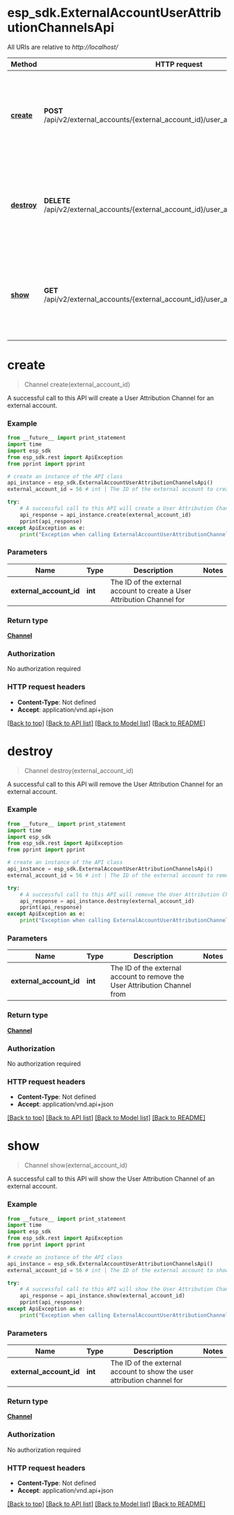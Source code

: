 # esp_sdk.ExternalAccountUserAttributionChannelsApi

All URIs are relative to *http://localhost/*

Method | HTTP request | Description
------------- | ------------- | -------------
[**create**](ExternalAccountUserAttributionChannelsApi.md#create) | **POST** /api/v2/external_accounts/{external_account_id}/user_attribution/channel.json_api | A successful call to this API will create a User Attribution Channel for an external account.
[**destroy**](ExternalAccountUserAttributionChannelsApi.md#destroy) | **DELETE** /api/v2/external_accounts/{external_account_id}/user_attribution/channel.json_api | A successful call to this API will remove the User Attribution Channel for an external account.
[**show**](ExternalAccountUserAttributionChannelsApi.md#show) | **GET** /api/v2/external_accounts/{external_account_id}/user_attribution/channel.json_api | A successful call to this API will show the User Attribution Channel of an external account.


# **create**
> Channel create(external_account_id)

A successful call to this API will create a User Attribution Channel for an external account.

### Example 
```python
from __future__ import print_statement
import time
import esp_sdk
from esp_sdk.rest import ApiException
from pprint import pprint

# create an instance of the API class
api_instance = esp_sdk.ExternalAccountUserAttributionChannelsApi()
external_account_id = 56 # int | The ID of the external account to create a User Attribution Channel for

try: 
    # A successful call to this API will create a User Attribution Channel for an external account.
    api_response = api_instance.create(external_account_id)
    pprint(api_response)
except ApiException as e:
    print("Exception when calling ExternalAccountUserAttributionChannelsApi->create: %s\n" % e)
```

### Parameters

Name | Type | Description  | Notes
------------- | ------------- | ------------- | -------------
 **external_account_id** | **int**| The ID of the external account to create a User Attribution Channel for | 

### Return type

[**Channel**](Channel.md)

### Authorization

No authorization required

### HTTP request headers

 - **Content-Type**: Not defined
 - **Accept**: application/vnd.api+json

[[Back to top]](#) [[Back to API list]](../README.md#documentation-for-api-endpoints) [[Back to Model list]](../README.md#documentation-for-models) [[Back to README]](../README.md)

# **destroy**
> Channel destroy(external_account_id)

A successful call to this API will remove the User Attribution Channel for an external account.

### Example 
```python
from __future__ import print_statement
import time
import esp_sdk
from esp_sdk.rest import ApiException
from pprint import pprint

# create an instance of the API class
api_instance = esp_sdk.ExternalAccountUserAttributionChannelsApi()
external_account_id = 56 # int | The ID of the external account to remove the User Attribution Channel from

try: 
    # A successful call to this API will remove the User Attribution Channel for an external account.
    api_response = api_instance.destroy(external_account_id)
    pprint(api_response)
except ApiException as e:
    print("Exception when calling ExternalAccountUserAttributionChannelsApi->destroy: %s\n" % e)
```

### Parameters

Name | Type | Description  | Notes
------------- | ------------- | ------------- | -------------
 **external_account_id** | **int**| The ID of the external account to remove the User Attribution Channel from | 

### Return type

[**Channel**](Channel.md)

### Authorization

No authorization required

### HTTP request headers

 - **Content-Type**: Not defined
 - **Accept**: application/vnd.api+json

[[Back to top]](#) [[Back to API list]](../README.md#documentation-for-api-endpoints) [[Back to Model list]](../README.md#documentation-for-models) [[Back to README]](../README.md)

# **show**
> Channel show(external_account_id)

A successful call to this API will show the User Attribution Channel of an external account.

### Example 
```python
from __future__ import print_statement
import time
import esp_sdk
from esp_sdk.rest import ApiException
from pprint import pprint

# create an instance of the API class
api_instance = esp_sdk.ExternalAccountUserAttributionChannelsApi()
external_account_id = 56 # int | The ID of the external account to show the user attribution channel for

try: 
    # A successful call to this API will show the User Attribution Channel of an external account.
    api_response = api_instance.show(external_account_id)
    pprint(api_response)
except ApiException as e:
    print("Exception when calling ExternalAccountUserAttributionChannelsApi->show: %s\n" % e)
```

### Parameters

Name | Type | Description  | Notes
------------- | ------------- | ------------- | -------------
 **external_account_id** | **int**| The ID of the external account to show the user attribution channel for | 

### Return type

[**Channel**](Channel.md)

### Authorization

No authorization required

### HTTP request headers

 - **Content-Type**: Not defined
 - **Accept**: application/vnd.api+json

[[Back to top]](#) [[Back to API list]](../README.md#documentation-for-api-endpoints) [[Back to Model list]](../README.md#documentation-for-models) [[Back to README]](../README.md)


